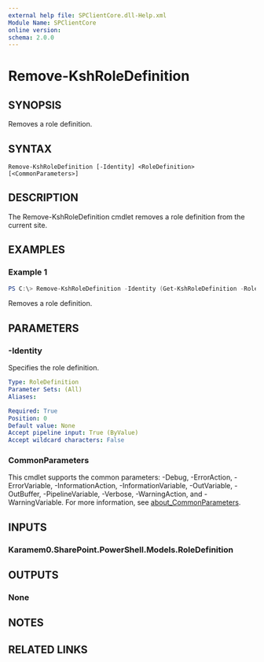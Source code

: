 ```yaml
---
external help file: SPClientCore.dll-Help.xml
Module Name: SPClientCore
online version:
schema: 2.0.0
---
```


# Remove-KshRoleDefinition

## SYNOPSIS
Removes a role definition.

## SYNTAX

```
Remove-KshRoleDefinition [-Identity] <RoleDefinition> [<CommonParameters>]
```

## DESCRIPTION
The Remove-KshRoleDefinition cmdlet removes a role definition from the current site.

## EXAMPLES

### Example 1
```powershell
PS C:\> Remove-KshRoleDefinition -Identity (Get-KshRoleDefinition -RoleDefinitionName 'Viewer')
```

Removes a role definition.

## PARAMETERS

### -Identity
Specifies the role definition.

```yaml
Type: RoleDefinition
Parameter Sets: (All)
Aliases:

Required: True
Position: 0
Default value: None
Accept pipeline input: True (ByValue)
Accept wildcard characters: False
```

### CommonParameters
This cmdlet supports the common parameters: -Debug, -ErrorAction, -ErrorVariable, -InformationAction, -InformationVariable, -OutVariable, -OutBuffer, -PipelineVariable, -Verbose, -WarningAction, and -WarningVariable. For more information, see [about_CommonParameters](http://go.microsoft.com/fwlink/?LinkID=113216).

## INPUTS

### Karamem0.SharePoint.PowerShell.Models.RoleDefinition

## OUTPUTS

### None

## NOTES

## RELATED LINKS
